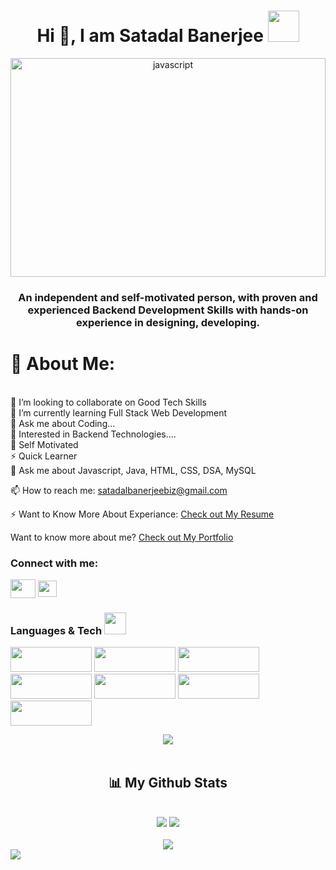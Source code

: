 <h1 align="center">Hi 👋, I am Satadal Banerjee <img src="https://i.pinimg.com/originals/a7/1c/11/a71c1120763e9b9690461cee3f3218c6.gif" width="50"/></h1>

<div align="center">
 <img src="https://camo.githubusercontent.com/efe028a1acecb148345817f09b7aa02ccb73f1335baf7ece530f6be85d4bfa1e/68747470733a2f2f692e70696e696d672e636f6d2f6f726967696e616c732f32662f66342f32382f32666634323830303666336164653566313062656163363933373230363261622e676966" alt="javascript" width="100%" height="350"/>
</div>

<h3 align="center" dir="auto">An independent and self-motivated person, with proven and experienced Backend Development Skills with hands-on experience in designing, developing.</h3>

<!-- <img  style="margin:auto"  src="https://camo.githubusercontent.com/2b526261e88935a5671e4a20a23e230c06dc6e9192706fa9d40190bf0f58a050/68747470733a2f2f692e70696e696d672e636f6d2f6f726967696e616c732f66612f37622f34622f66613762346264633362326637336537343965356332633634366434616531332e676966"></img> -->

# 💫 About Me:
<br>
👯 I’m looking to collaborate on Good Tech Skills<br>
🌱 I’m currently learning Full Stack Web Development<br>
💬 Ask me about Coding...<br>
👯 Interested in Backend Technologies....<br>
👯 Self Motivated<br>
⚡ Quick Learner<br>
💬 Ask me about Javascript, Java, HTML, CSS, DSA, MySQL<br>

📫 How to reach me: satadalbanerjeebiz@gmail.com <br>

⚡ Want to Know More About Experiance: [Check out My Resume](https://drive.google.com/file/d/1PjGimyn4ZNY1GifnPlLTyyK7PWT-JG0H/view?usp=share_link)<br>

Want to know more about me? [Check out My Portfolio](https://satadalbanerjee.github.io/)

### Connect with me:
<a href="https://www.linkedin.com/in/satadal-banerjee-382360233/" rel="nofollow"><img align="center" src="https://raw.githubusercontent.com/rahuldkjain/github-profile-readme-generator/master/src/images/icons/Social/linked-in-alt.svg" alt="" height="30" width="40" style="max-width: 100%;"></a>
<a href="https://SatadalBanerjee.github.io" rel="nofollow"><img align="center"  src="https://cdn-icons-png.flaticon.com/512/726/726056.png" alt="" height="26" width="30" style="max-width: 100%; left: 30px;"></a>


<h3>Languages & Tech <img src="https://camo.githubusercontent.com/beb64ff21c883e318e4f5db5231c2ba4175705bea1c9249e82a41ab375db4f75/68747470733a2f2f6d65646961322e67697068792e636f6d2f6d656469612f51737347456d706b79454f684243623765312f67697068792e6769663f6369643d656366303565343761306e336769316266716e74716d6f62386739616964316f796a327772336473336d67373030626c267269643d67697068792e676966" width="35"/></h3> 

<p>
<img src="https://img.shields.io/badge/HTML5-E34F26?style=for-the-badge&logo=html5&logoColor=white" width="130px" height="40px"/> <img src="https://img.shields.io/badge/CSS3-1572B6?style=for-the-badge&logo=css3&logoColor=white" width="130px" height="40px"/>
<img src="https://img.shields.io/badge/JavaScript-323330?style=for-the-badge&logo=javascript&logoColor=F7DF1E" width="130px" height="40px"/>

<img src="https://img.shields.io/badge/java-%23ED8B00.svg?style=for-the-badge&logo=java&logoColor=white" width="130px" height="40px"/>
<img src="https://img.shields.io/badge/spring-%236DB33F.svg?style=for-the-badge&logo=spring&logoColor=white" width="130px" height="40px"/>
<img src="https://img.shields.io/badge/mysql-%2300f.svg?style=for-the-badge&logo=mysql&logoColor=white" width="130px" height="40px"/>
<img src="https://img.shields.io/badge/github-%23121011.svg?style=for-the-badge&logo=github&logoColor=white" width="130px" height="40px"/>

</p>

<p  align="center">
<img src="https://user-images.githubusercontent.com/73097560/115834477-dbab4500-a447-11eb-908a-139a6edaec5c.gif">                  
<br>
<br/>


  
  
  <h2 align="center">📊 My Github Stats</h2>
      
<br/>
  <div display="flex" align="center">
    <img src="http://github-profile-summary-cards.vercel.app/api/cards/stats?username=SatadalBanerjee&theme=tokyonight" />
    <img src="http://github-profile-summary-cards.vercel.app/api/cards/productive-time?username=SatadalBanerjee&theme=tokyonight&utcOffset=8" />
 </div>
 <div display="flex" align="center">
 </br>
 <img src="http://github-profile-summary-cards.vercel.app/api/cards/profile-details?username=SatadalBanerjee&theme=tokyonight" />
<br/>
</div>
      

<img src="https://user-images.githubusercontent.com/73097560/115834477-dbab4500-a447-11eb-908a-139a6edaec5c.gif">      
